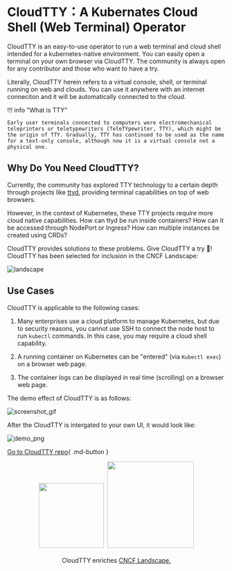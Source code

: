 # CloudTTY：A Kubernates Cloud Shell (Web Terminal) Operator

CloudTTY is an easy-to-use operator to run a web terminal and cloud shell intended for a kubernetes-native environment. You can easily open a terminal on your own browser via CloudTTY. The community is always open for any contributor and those who want to have a try.

Literally, CloudTTY herein refers to a virtual console, shell, or terminal running on web and clouds. You can use it anywhere with an internet conneciton and it will be automatically connected to the cloud.

!!! info "What is TTY"

    Early user terminals connected to computers were electromechanical teleprinters or teletypewriters (TeleTYpewriter, TTY), which might be the origin of TTY. Gradually, TTY has continued to be used as the name for a text-only console, although now it is a virtual console not a physical one.

## Why Do You Need CloudTTY?

Currently, the community has explored TTY technology to a certain depth through projects like
[ttyd](https://github.com/tsl0922/ttyd), providing terminal capabilities on top of web browsers.

However, in the context of Kubernetes, these TTY projects require more cloud native capabilities.
How can ttyd be run inside containers? How can it be accessed through NodePort or Ingress?
How can multiple instances be created using CRDs?

CloudTTY provides solutions to these problems. Give CloudTTY a try 🎉!
CloudTTY has been selected for inclusion in the CNCF Landscape:

![landscape](https://docs.daocloud.io/daocloud-docs-images/docs/en/docs/community/images/cloudtty.png)

## Use Cases

CloudTTY is applicable to the following cases:

1. Many enterprises use a cloud platform to manage Kubernetes, but due to security reasons,
   you cannot use SSH to connect the node host to run `kubectl` commands.
   In this case, you may require a cloud shell capability.

2. A running container on Kubernetes can be "entered" (via `Kubectl exec`) on a browser web page.

3. The container logs can be displayed in real time (scrolling) on a browser web page.

The demo effect of CloudTTY is as follows:

![screenshot_gif](https://github.com/cloudtty/cloudtty/raw/main/docs/snapshot.gif)

After the CloudTTY is intergated to your own UI, it would look like:

![demo_png](https://github.com/cloudtty/cloudtty/raw/main/docs/demo.png)

[Go to CloudTTY repo](https://github.com/cloudtty/cloudtty){ .md-button }

<p align="center">
<img src="https://landscape.cncf.io/images/left-logo.svg" width="150"/>&nbsp;&nbsp;<img src="https://landscape.cncf.io/images/right-logo.svg" width="200"/>
<br/><br/>
CloudTTY enriches <a href="https://landscape.cncf.io/?selected=cloud-tty">CNCF Landscape.</a>
</p>
